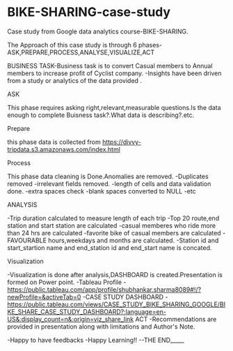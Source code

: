 # BIKE-SHARING-case-study
Case study from Google data analytics course-BIKE-SHARING.

The Approach of this case study is through 6 phases-ASK,PREPARE,PROCESS,ANALYSE,VISUALIZE,ACT

BUSINESS TASK-Business task is to convert Casual members to Annual members to increase profit of Cyclist company.
-Insights have been driven from a study or analytics of the data provided .

ASK

This phase requires asking right,relevant,measurable questions.Is the data enough to complete Buisness task?.What data is describing?.etc.

Prepare


this phase data is collected from https://divvy-tripdata.s3.amazonaws.com/index.html

Process


This phase data cleaning is Done.Anomalies are removed.
-Duplicates removed
-irrelevant fields removed.
-length of cells and data validation done.
-extra spaces check
-blank spaces converted to NULL
-etc


ANALYSIS

-Trip duration calculated to measure length of each trip
-Top 20 route,end station and start station are calculated
-casual memberes who ride more than 24 hrs are calculated
-favorite bike of casual members are calculated
-FAVOURABLE hours,weekdays and months are calculated.
-Station id and start_startion name and end_station id and end_start name is concated.


Visualization 


-Visualization is done after analysis,DASHBOARD is created.Presentation is formed on Power point.
-Tableau Profile
-https://public.tableau.com/app/profile/shubhankar.sharma8089#!/?newProfile=&activeTab=0
-CASE STUDY DASHBOARD
-https://public.tableau.com/views/CASE_STUDY_BIKE_SHARING_GOOGLE/BIKE_SHARE_CASE_STUDY_DASHBOARD?:language=en-US&:display_count=n&:origin=viz_share_link
ACT
-Recommendations are provided in presentation along with limitations and Author's Note.

-Happy to have feedbacks
-Happy Learning!!
--THE END_____
